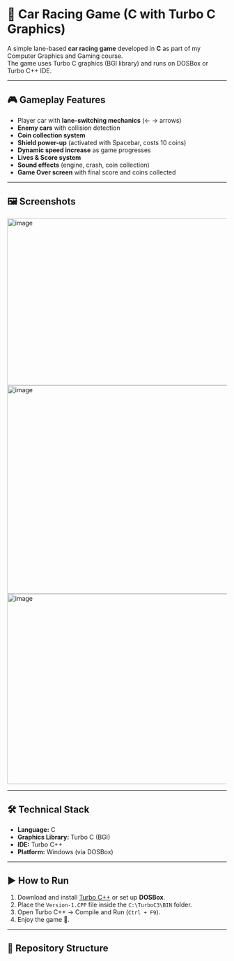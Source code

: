 # 🚗 Car Racing Game (C with Turbo C Graphics)

A simple lane-based **car racing game** developed in **C** as part of my Computer Graphics and Gaming course.  
The game uses Turbo C graphics (BGI library) and runs on DOSBox or Turbo C++ IDE.

---

## 🎮 Gameplay Features
- Player car with **lane-switching mechanics** (← → arrows)
- **Enemy cars** with collision detection
- **Coin collection system**
- **Shield power-up** (activated with Spacebar, costs 10 coins)
- **Dynamic speed increase** as game progresses
- **Lives & Score system**
- **Sound effects** (engine, crash, coin collection)
- **Game Over screen** with final score and coins collected

---

## 🖼️ Screenshots
<img width="513" height="383" alt="image" src="https://github.com/user-attachments/assets/fd280ad1-7dd0-49d2-8d43-321ce0e35dc1" />

<img width="635" height="478" alt="image" src="https://github.com/user-attachments/assets/6aaaa4d4-ffe2-42d5-9fc0-2de2e5d4d3b5" />

<img width="572" height="436" alt="image" src="https://github.com/user-attachments/assets/e6c81608-c87c-4d1c-8fd5-8a583ea6eb3a" />


---

## 🛠️ Technical Stack
- **Language:** C  
- **Graphics Library:** Turbo C (BGI)  
- **IDE:** Turbo C++  
- **Platform:** Windows (via DOSBox)  

---

## ▶️ How to Run
1. Download and install [Turbo C++](https://archive.org/details/turbo-c-3.2) or set up **DOSBox**.  
2. Place the `Version-1.CPP` file inside the `C:\TurboC3\BIN` folder.  
3. Open Turbo C++ → Compile and Run (`Ctrl + F9`).  
4. Enjoy the game 🚀.  

---

## 📂 Repository Structure
